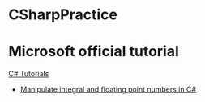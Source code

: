 # CSharpPractice

# Microsoft official tutorial
[C# Tutorials](https://docs.microsoft.com/en-us/dotnet/csharp/tutorials/)

- [Manipulate integral and floating point numbers in C#](https://docs.microsoft.com/en-us/dotnet/csharp/tutorials/intro-to-csharp/numbers-in-csharp)
